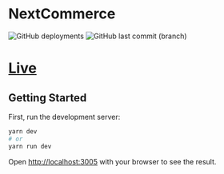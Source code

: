 # NextCommerce
![GitHub deployments](https://img.shields.io/github/deployments/rahathosen/next-commerce-tailwind/production?label=vercel&logo=vercel&logoColor=white)
![GitHub last commit (branch)](https://img.shields.io/github/last-commit/rahathosen/next-commerce-tailwind/main)
# [Live](http://www.nextelite.live/)

## Getting Started

First, run the development server:

```bash
yarn dev
# or
yarn run dev
```

Open [http://localhost:3005](http://localhost:3005) with your browser to see the result.


